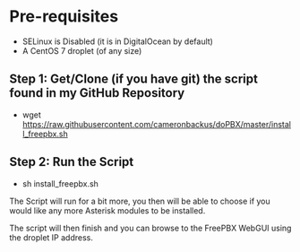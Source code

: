 # Pre-requisites
- SELinux is Disabled (it is in DigitalOcean by default)
- A CentOS 7 droplet (of any size)

## Step 1: Get/Clone (if you have git) the script found in my GitHub Repository
- wget https://raw.githubusercontent.com/cameronbackus/doPBX/master/install_freepbx.sh

## Step 2: Run the Script
- sh install_freepbx.sh

The Script will run for a bit more, you then will be able to choose if you would like any more Asterisk modules to be installed.

The script will then finish and you can browse to the FreePBX WebGUI using the droplet IP address.
